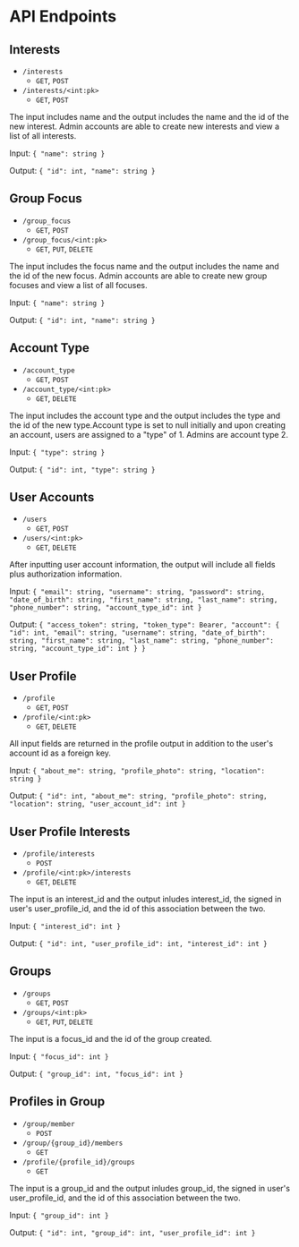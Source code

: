 # API Endpoints

## Interests

- `/interests`
    - `GET`, `POST`
- `/interests/<int:pk>`
    - `GET`, `POST`

The input includes name and the output includes the name and the id of the new interest. Admin accounts are able to create new interests and view a list of all interests.

Input:
`
{
  "name": string
}
`

Output:
`
{
  "id": int,
  "name": string
}
`

## Group Focus

- `/group_focus`
    - `GET`, `POST`
- `/group_focus/<int:pk>`
    - `GET`, `PUT`, `DELETE`

The input includes the focus name and the output includes the name and the id of the new focus. Admin accounts are able to create new group focuses and view a list of all focuses.

Input:
`
{
  "name": string
}
`

Output:
`
{
  "id": int,
  "name": string
}
`

## Account Type

- `/account_type`
    - `GET`, `POST`
- `/account_type/<int:pk>`
    - `GET`, `DELETE`

The input includes the account type and the output includes the type and the id of the new type.Account type is set to null initially and upon creating an account, users are assigned to a "type" of 1. Admins are account type 2.

Input:
`
{
  "type": string
}
`

Output:
`
{
  "id": int,
  "type": string
}
`

## User Accounts
- `/users`
    - `GET`, `POST`
- `/users/<int:pk>`
    - `GET`, `DELETE`

After inputting user account information, the output will include all fields plus authorization information.

Input:
`
{
  "email": string,
  "username": string,
  "password": string,
  "date_of_birth": string,
  "first_name": string,
  "last_name": string,
  "phone_number": string,
  "account_type_id": int
}
`

Output:
`
{
  "access_token": string,
  "token_type": Bearer,
  "account": {
    "id": int,
    "email": string,
    "username": string,
    "date_of_birth": string,
    "first_name": string,
    "last_name": string,
    "phone_number": string,
    "account_type_id": int
  }
}
`

## User Profile

- `/profile`
    - `GET`, `POST`
- `/profile/<int:pk>`
    - `GET`, `DELETE`

All input fields are returned in the profile output in addition to the user's account id as a foreign key.

Input:
`
{
  "about_me": string,
  "profile_photo": string,
  "location": string
}
`

Output:
`
{
  "id": int,
  "about_me": string,
  "profile_photo": string,
  "location": string,
  "user_account_id": int
}
`

## User Profile Interests

- `/profile/interests`
    - `POST`
- `/profile/<int:pk>/interests`
    - `GET`, `DELETE`

The input is an interest_id and the output inludes interest_id, the signed in user's user_profile_id, and the id of this association between the two.

Input:
`
{
  "interest_id": int
}
`

Output:
`
{
  "id": int,
  "user_profile_id": int,
  "interest_id": int
}
`

## Groups
- `/groups`
    - `GET`, `POST`
- `/groups/<int:pk>`
    - `GET`, `PUT`, `DELETE`

The input is a focus_id and the id of the group created.

Input:
`
{
  "focus_id": int
}
`

Output:
`
{
  "group_id": int,
  "focus_id": int
}
`

## Profiles in Group
- `/group/member`
    - `POST`
- `/group/{group_id}/members`
    - `GET`
- `/profile/{profile_id}/groups`
    - `GET`

The input is a group_id and the output inludes group_id, the signed in user's user_profile_id, and the id of this association between the two.

Input:
`
{
  "group_id": int
}
`

Output:
`
{
  "id": int,
  "group_id": int,
  "user_profile_id": int
}
`
